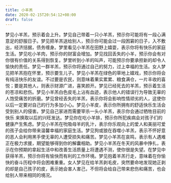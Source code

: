 ```yaml
---
title: 小羊羔
date: 2020-02-15T20:54:12+08:00
draft: false
---
```


梦见小羊羔，预示着会上升。梦见自己带着一只小羊羔，预示你可能将有一段心满意足的舒服日子。梦见把羊羔送给别人，预示你可能会过一段困窘的日子，入不敷出，经济拮据，债务缠身。梦里看见小羊羔在田野上嬉耍，表示你将有快乐的家庭生活。梦见吃小羊肉，预示你的财富会增加。梦见找回丢失的小羊，预示你会有对你很有价值的关系得到恢复。梦里听到小羊的叫声，可能预示你要承担新的却令人愉快的责任。梦见一群羊羔，预示你将通过自己的努力，过上幸福的生活。女人梦见把羊羔抱在怀里，预示要生儿子。梦见小羊羔在绿色的草地上嬉戏，预示你将会有纯洁快乐的友谊。不过要是农民，则意味着果实累累、粮食满仓，一片丰收的喜悦；要是其他人，则表示财源广进，喜笑颜开。梦见已经死去的羊羔，预示着生活的苍凉和悲伤。梦见小羊羔白色皮毛上沾有血迹，表示他人的错误行为导致无辜的人饱受痛苦的折磨。梦见曾经丢失的羊羔，表示你将会影响性情顽劣的人，这使你以后一定要对自己的行为多加小心。梦见小羊皮，表示你所拥有的舒适快乐生活会受到别人的侵害。梦见自己家进而需要宰杀一头小羊羔，表示你会通过牺牲目前的快乐 来换取以后的兴旺发达。梦见你在吃小羊排，预示你所犯疾病会对孩子们的健康产生焦虑。梦见小羊羔在吮吸母羊的乳汁，表示你乐观向上的爱人和美丽可爱的孩子会给你带来温馨幸福的家庭生活。梦见狗或狼在吞噬小羊羔，表示不怀好意的恶人会利用黑手使无辜的人遭受损失和痛苦。梦见小羊羔在哀鸣，表示有人遇难正在极力求援，期望能够得到你的解囊相助。梦见小羊羔在冬天的风暴中挣扎，表示在你预期的拿起生活中和改善生活质量上将遭遇不测，使你很是失望。在梦见中获得羊羔，预示你将有愉快而有利的工作环境。梦见抱着羊羔行走，意味着在你愉快的奋斗历程中将会困难重重。女人梦见在给羊羔剥毛皮，突然要命地发现她正剥的却是自己孩子的皮，表示她会害人害己，不但将会给自己带来悲伤和痛苦，也会给别人带来相同的境况。